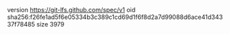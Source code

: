 version https://git-lfs.github.com/spec/v1
oid sha256:f26fe1ad5f6e05334b3c389c1cd69d1f6f8d2a7d99088d6ace41d34337f78485
size 3979

